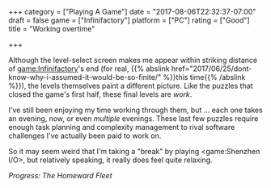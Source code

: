 +++
category = ["Playing A Game"]
date = "2017-08-06T22:32:37-07:00"
draft = false
game = ["Infinifactory"]
platform = ["PC"]
rating = ["Good"]
title = "Working overtime"

+++

Although the level-select screen makes me appear within striking distance of <game:Infinifactory>'s end (for real, {{% abslink href="2017/06/25/dont-know-why-i-assumed-it-would-be-so-finite/" %}}this time{{% /abslink %}}), the levels themselves paint a different picture.  Like the puzzles that closed the game's first half, these final levels are <i>work</i>.

I've still been enjoying my time working through them, but ... each one takes an evening, now, or even <i>multiple</i> evenings.  These last few puzzles require enough task planning and complexity management to rival software challenges I've actually been paid to work on.

So it may seem weird that I'm taking a "break" by playing <game:Shenzhen I/O>, but relatively speaking, it really does feel quite relaxing.

<i>Progress: The Homeward Fleet</i>
